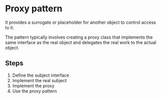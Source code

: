 # Proxy pattern

It provides a surrogate or placeholder for another object to control access to it.

The pattern typically involves creating a proxy class that implements the same interface as the real object and delegates the real work to the actual object.

## Steps

1. Define the subject interface
2. Implement the real subject
3. Implement the proxy
4. Use the proxy pattern
